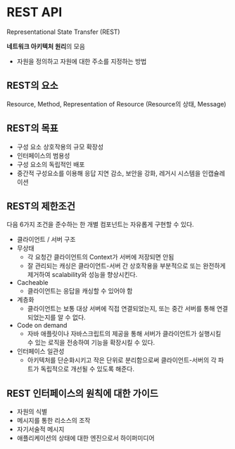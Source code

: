 # REST API
Representational State Transfer (REST)

**네트워크 아키텍처 원리**의 모음

* 자원을 정의하고 자원에 대한 주소를 지정하는 방법

## REST의 요소
Resource, Method, Representation of Resource (Resource의 상태, Message)

## REST의 목표
* 구성 요소 상호작용의 규모 확장성
* 인터페이스의 범용성
* 구성 요소의 독립적인 배포
* 중간적 구성요소를 이용해 응답 지연 감소, 보안을 강화, 레거시 시스템을 인캡슐레이션

## REST의 제한조건

다음 6가지 조건을 준수하는 한 개별 컴포넌트는 자유롭게 구현할 수 있다.

* 클라이언트 / 서버 구조
* 무상태 
	* 각 요청간 클라이언트의 Context가 서버에 저장되면 안됨
	* 잘 관리되는 캐싱은 클라이언트-서버 간 상호작용을 부분적으로 또는 완전하게 제거하여 scalability와 성능을 향상시킨다.
* Cacheable
	* 클라이언트는 응답을 캐싱할 수 있어야 함
* 계층화 
	* 클라이언트는 보통 대상 서버에 직접 연결되었는지, 또는 중간 서버를 통해 연결되었는지를 알 수 없다.
* Code on demand
	* 자바 애플릿이나 자바스크립트의 제공을 통해 서버가 클라이언트가 실행시킬 수 있는 로직을 전송하여 기능을 확장시킬 수 있다.
* 인터페이스 일관성
	* 아키텍처를 단순화시키고 작은 단위로 분리함으로써 클라이언트-서버의 각 파트가 독립적으로 개선될 수 있도록 해준다.

## REST 인터페이스의 원칙에 대한 가이드
* 자원의 식별
* 메시지를 통한 리소스의 조작
* 자기서술적 메시지
* 애플리케이션의 상태에 대한 엔진으로서 하이퍼미디어